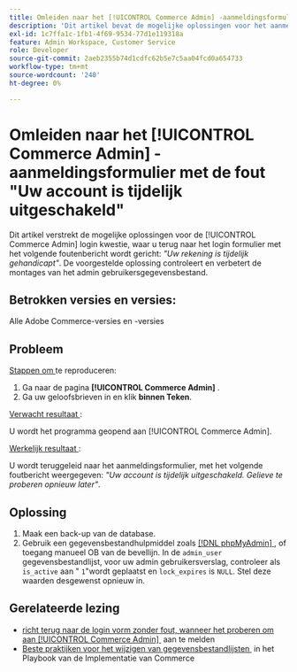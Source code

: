 ```yaml
---
title: Omleiden naar het [!UICONTROL Commerce Admin] -aanmeldingsformulier met de fout "Uw account is tijdelijk uitgeschakeld"
description: 'Dit artikel bevat de mogelijke oplossingen voor het aanmeldingsprobleem van Commerce Admin, waarbij u met het volgende foutbericht terugkeert naar het aanmeldingsformulier: *"Uw account is tijdelijk uitgeschakeld"*. De voorgestelde oplossing controleert en verbetert de montages van het admin gebruikersgegevensbestand.'
exl-id: 1c7ffa1c-1fb1-4f69-9534-77d1e119318a
feature: Admin Workspace, Customer Service
role: Developer
source-git-commit: 2aeb2355b74d1cdfc62b5e7c5aa04fcd0a654733
workflow-type: tm+mt
source-wordcount: '240'
ht-degree: 0%

---
```


# Omleiden naar het [!UICONTROL Commerce Admin] -aanmeldingsformulier met de fout &quot;Uw account is tijdelijk uitgeschakeld&quot;

Dit artikel verstrekt de mogelijke oplossingen voor de [!UICONTROL Commerce Admin] login kwestie, waar u terug naar het login formulier met het volgende foutenbericht wordt gericht: *&quot;Uw rekening is tijdelijk gehandicapt&quot;*. De voorgestelde oplossing controleert en verbetert de montages van het admin gebruikersgegevensbestand.

## Betrokken versies en versies:

Alle Adobe Commerce-versies en -versies

## Probleem

<u> Stappen om </u> te reproduceren:

1. Ga naar de pagina **[!UICONTROL Commerce Admin]** .
1. Ga uw geloofsbrieven in en klik **binnen Teken**.

<u> Verwacht resultaat </u>:

U wordt het programma geopend aan [!UICONTROL Commerce Admin].

<u> Werkelijk resultaat </u>:

U wordt teruggeleid naar het aanmeldingsformulier, met het volgende foutbericht weergegeven: *&quot;Uw account is tijdelijk uitgeschakeld. Gelieve te proberen opnieuw later&quot;*.

## Oplossing

1. Maak een back-up van de database.
1. Gebruik een gegevensbestandhulpmiddel zoals [[!DNL phpMyAdmin] &#x200B;](https://experienceleague.adobe.com/nl/docs/commerce-operations/installation-guide/prerequisites/optional-software#phpmyadmin), of toegang manueel OB van de bevellijn. In de `admin_user` gegevensbestandlijst, voor uw admin gebruikersverslag, controleer als `is_active` aan &quot; `1`&quot;wordt geplaatst en `lock_expires` is `NULL`. Stel deze waarden desgewenst opnieuw in.

## Gerelateerde lezing

* [&#x200B; richt terug naar de login vorm zonder fout, wanneer het proberen om aan [!UICONTROL Commerce Admin] &#x200B;](https://experienceleague.adobe.com/nl/docs/commerce-knowledge-base/kb/troubleshooting/miscellaneous/login-redirect-when-trying-to-login-to-magento-admin) aan te melden
* [&#x200B; Beste praktijken voor het wijzigen van gegevensbestandlijsten &#x200B;](https://experienceleague.adobe.com/nl/docs/commerce-operations/implementation-playbook/best-practices/development/modifying-core-and-third-party-tables#why-adobe-recommends-avoiding-modifications) in het Playbook van de Implementatie van Commerce
